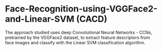 # Face-Recognition-using-VGGFace2-and-Linear-SVM (CACD)
The approach studied uses deep Convolutional Neural Networks - CCNs, pretrained by the VGGFace2 dataset, to extract feature descriptors from face images and classify with the Linear SVM classification algorithm.
